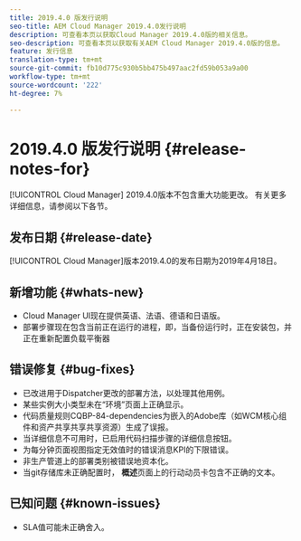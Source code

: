 ```yaml
---
title: 2019.4.0 版发行说明
seo-title: AEM Cloud Manager 2019.4.0发行说明
description: 可查看本页以获取Cloud Manager 2019.4.0版的相关信息。
seo-description: 可查看本页以获取有关AEM Cloud Manager 2019.4.0版的信息。
feature: 发行信息
translation-type: tm+mt
source-git-commit: fb10d775c930b5bb475b497aac2fd59b053a9a00
workflow-type: tm+mt
source-wordcount: '222'
ht-degree: 7%

---
```



# 2019.4.0 版发行说明 {#release-notes-for}

[!UICONTROL Cloud Manager] 2019.4.0版本不包含重大功能更改。 有关更多详细信息，请参阅以下各节。

## 发布日期 {#release-date}

[!UICONTROL Cloud Manager]版本2019.4.0的发布日期为2019年4月18日。

## 新增功能 {#whats-new}

* Cloud Manager UI现在提供英语、法语、德语和日语版。
* 部署步骤现在包含当前正在运行的进程，即，当备份运行时，正在安装包，并正在重新配置负载平衡器

## 错误修复 {#bug-fixes}

* 已改进用于Dispatcher更改的部署方法，以处理其他用例。
* 某些实例大小类型未在“环境”页面上正确显示。
* 代码质量规则CQBP-84-dependencies为嵌入的Adobe库（如WCM核心组件和资产共享共享共享资源）生成了误报。
* 当详细信息不可用时，已启用代码扫描步骤的详细信息按钮。
* 为每分钟页面视图指定无效值时的错误消息KPI的下限错误。
* 非生产管道上的部署类别被错误地资本化。
* 当git存储库未正确配置时， **概述**&#x200B;页面上的行动动员卡包含不正确的文本。

## 已知问题 {#known-issues}

* SLA值可能未正确舍入。
